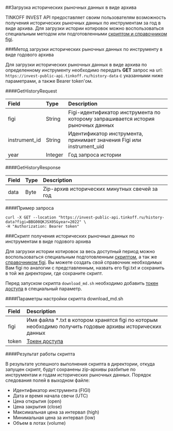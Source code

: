 ##Загрузка исторических рыночных данных в виде архива

TINKOFF INVEST API предоставляет своим пользователям возможность получения исторических рыночных данных по
инструментам за год в виде архива. Для загрузки истории котировок можно воспользоваться специальным методом или подготовленными [скриптом и справочником figi](https://github.com/Tinkoff/investAPI/tree/main/src/marketdata).

###Метод загрузки исторических рыночных данных по инструменту в виде годового архива

Для загрузки исторических рыночных данных в виде архива по определенному инструменту необходимо передать **GET** запрос на url: `https://invest-public-api.tinkoff.ru/history-data` с указанными ниже параметрами, а также Bearer token'ом.

####GetHistoryRequest

| Field          | Type    | Description                                                                      |
|:---------------|:--------|:---------------------------------------------------------------------------------|
| figi           | String  | Figi-идентификатор инструмента по которому запрашивается история рыночных данных |
| instrument_id  | String  | Идентификатор инструмента, принимает значения Figi или instrument_uid            |
| year           | Integer | Год запроса истории                                                              |


####GetHistoryResponse

| Field | Type   | Description                                    |
|:------|:-------|:-----------------------------------------------|
| data  | Byte   | Zip-архив исторических минутных свечей за год  |

####Пример запроса

    curl -X GET --location "https://invest-public-api.tinkoff.ru/history-data?figi=BBG00QKJSX05&year=2022" \
    -H "Authorization: Bearer token"

###Скрипт получения исторических рыночных данных по инструментам в виде годового архива

Для загрузки истории котировок за весь доступный период можно воспользоваться специальным подготовленным [скриптом](https://github.com/Tinkoff/investAPI/blob/main/src/marketdata/download_md.sh), а так же [справочником figi](https://github.com/Tinkoff/investAPI/blob/main/src/marketdata/figi.txt).
Вы можете создать свой справочник необходимых Вам figi по аналогии с представленным, назвать его figi.txt и сохранить в той же директории, где сохраните скрипт.

Перед запуском скрипта `download_md.sh` необходимо добавить [токен доступа](https://tinkoff.github.io/investAPI/token) в специальный параметр.

####Параметры настройки скрипта download_md.sh

|Field| Description                                                                                               |
| :------------- |:----------------------------------------------------------------------------------------------------------|
|figi  | Имя файла *.txt в котором хранятся figi по которым необходимо получить годовые архивы исторических данных |
|token  | [Токен доступа](https://tinkoff.github.io/investAPI/token)                                                |


####Результат работы скрипта

В результате успешного выполнения скрипта в директории, откуда запущен скрипт, будут сохранены zip-архивы разбитые по инструментам и годам исторических рыночных данных.
Порядок следования полей в выходном файле:

* Идентификатор инструмента (FIGI)
* Дата и время начала свечи (UTC)
* Цена открытия (open)
* Цена закрытия (close)
* Максимальная цена за интервал (high)
* Минимальная цена за интервал (low)
* Объем в лотах (volume)


